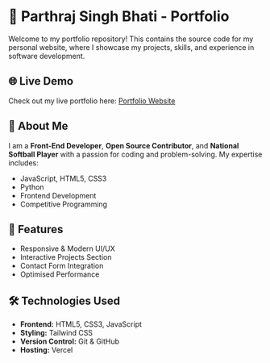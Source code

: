 # 🚀 Parthraj Singh Bhati - Portfolio

Welcome to my portfolio repository! This contains the source code for my personal website, where I showcase my projects, skills, and experience in software development.

## 🌐 Live Demo
Check out my live portfolio here: [Portfolio Website](#https://psbhatitech.vercel.app/) 

## 📌 About Me
I am a **Front-End Developer**, **Open Source Contributor**, and **National Softball Player** with a passion for coding and problem-solving. My expertise includes:
- JavaScript, HTML5, CSS3
- Python
- Frontend Development
- Competitive Programming

## 📂 Features
- Responsive & Modern UI/UX
- Interactive Projects Section
- Contact Form Integration
- Optimised Performance

## 🛠️ Technologies Used
- **Frontend:** HTML5, CSS3, JavaScript
- **Styling:** Tailwind CSS 
- **Version Control:** Git & GitHub
- **Hosting:** Vercel
